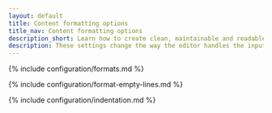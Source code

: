 ```yaml
---
layout: default
title: Content formatting options
title_nav: Content formatting options
description_short: Learn how to create clean, maintainable and readable content.
description: These settings change the way the editor handles the input and output of content. This will help you to create clean, maintainable and readable content.
---
```


{% include configuration/formats.md %}

{% include configuration/format-empty-lines.md %}

{% include configuration/indentation.md %}
